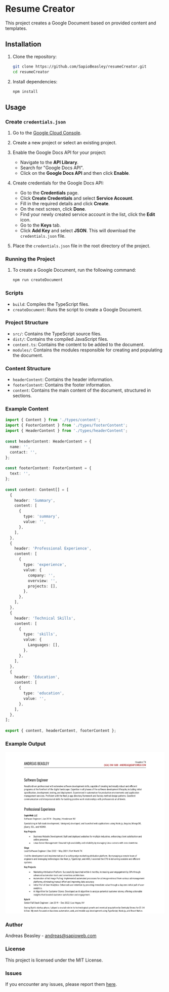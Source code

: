# Resume Creator

This project creates a Google Document based on provided content and templates.

## Installation

1. Clone the repository:

   ```bash
   git clone https://github.com/SapioBeasley/resumeCreator.git
   cd resumeCreator
   ```

2. Install dependencies:
   ```bash
   npm install
   ```

## Usage

### Create `credentials.json`

1. Go to the [Google Cloud Console](https://console.cloud.google.com/).
2. Create a new project or select an existing project.
3. Enable the Google Docs API for your project:

   - Navigate to the **API Library**.
   - Search for "Google Docs API".
   - Click on the **Google Docs API** and then click **Enable**.

4. Create credentials for the Google Docs API:

   - Go to the **Credentials** page.
   - Click **Create Credentials** and select **Service Account**.
   - Fill in the required details and click **Create**.
   - On the next screen, click **Done**.
   - Find your newly created service account in the list, click the **Edit** icon.
   - Go to the **Keys** tab.
   - Click **Add Key** and select **JSON**. This will download the `credentials.json` file.

5. Place the `credentials.json` file in the root directory of the project.

### Running the Project

1. To create a Google Document, run the following command:
   ```bash
   npm run createDocument
   ```

### Scripts

- `build`: Compiles the TypeScript files.
- `createDocument`: Runs the script to create a Google Document.

### Project Structure

- `src/`: Contains the TypeScript source files.
- `dist/`: Contains the compiled JavaScript files.
- `content.ts`: Contains the content to be added to the document.
- `modules/`: Contains the modules responsible for creating and populating the document.

### Content Structure

- `headerContent`: Contains the header information.
- `footerContent`: Contains the footer information.
- `content`: Contains the main content of the document, structured in sections.

### Example Content

```typescript
import { Content } from './types/content';
import { FooterContent } from './types/footerContent';
import { HeaderContent } from './types/headerContent';

const headerContent: HeaderContent = {
  name: '',
  contact: '',
};

const footerContent: FooterContent = {
  text: '',
};

const content: Content[] = [
  {
    header: 'Summary',
    content: [
      {
        type: 'summary',
        value: '',
      },
    ],
  },
  {
    header: 'Professional Experience',
    content: [
      {
        type: 'experience',
        value: {
          company: '',
          overview: '',
          projects: [],
        },
      },
    ],
  },
  {
    header: 'Technical Skills',
    content: [
      {
        type: 'skills',
        value: {
          Languages: [],
        },
      },
    ],
  },
  {
    header: 'Education',
    content: [
      {
        type: 'education',
        value: '',
      },
    ],
  },
];

export { content, headerContent, footerContent };
```

### Example Output

![image](Screenshot%202024-06-04%20at%204.02.21%20PM.png)

### Author

Andreas Beasley - [andreas@sapioweb.com](mailto:andreas@sapioweb.com)

### License

This project is licensed under the MIT License.

### Issues

If you encounter any issues, please report them [here](https://github.com/SapioBeasley/resumeCreator/issues).
